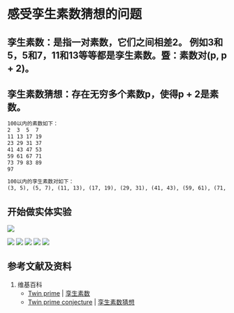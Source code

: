 # 感受孪生素数猜想的问题

## 孪生素数：是指一对素数，它们之间相差2。 例如3和5，5和7，11和13等等都是孪生素数。暨：素数对(p, p + 2)。

## 孪生素数猜想：存在无穷多个素数p，使得p + 2是素数。

```html
100以内的素数如下：
2  3  5  7 
11 13 17 19
23 29 31 37
41 43 47 53
59 61 67 71
73 79 83 89
97
```

```html
100以内的孪生素数对如下：
(3, 5), (5, 7), (11, 13), (17, 19), (29, 31), (41, 43), (59, 61), (71, 73)
```

## 开始做实体实验

![](/images/数论/素数数列及其相关猜想/感受孪生素数猜想的问题/0a1.jpg)

![](/images/数论/素数数列及其相关猜想/感受孪生素数猜想的问题/1a1.jpg)
![](/images/数论/素数数列及其相关猜想/感受孪生素数猜想的问题/1a2.jpg)
![](/images/数论/素数数列及其相关猜想/感受孪生素数猜想的问题/1a3.jpg)
![](/images/数论/素数数列及其相关猜想/感受孪生素数猜想的问题/1a4.jpg)
![](/images/数论/素数数列及其相关猜想/感受孪生素数猜想的问题/1a5.jpg)

## 参考文献及资料

1. 维基百科
	- [Twin prime](https://en.wikipedia.org/wiki/Twin_prime) | [孪生素数](https://zh.wikipedia.org/wiki/%E5%AD%AA%E7%94%9F%E7%B4%A0%E6%95%B0)
	- [Twin prime conjecture](https://en.wikipedia.org/wiki/Twin_prime#Twin_prime_conjecture) | [孪生素数猜想](https://zh.wikipedia.org/wiki/%E5%AD%AA%E7%94%9F%E7%B4%A0%E6%95%B0%E7%8C%9C%E6%83%B3)
